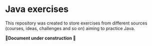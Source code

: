 # Java exercises

This repository was created to store exercises from different sources (courses, ideas, challenges and so on) aiming to
practice Java.

**🚧Document under construction 🚧**
